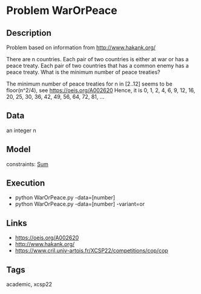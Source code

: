 # Problem WarOrPeace
## Description
Problem based on information from http://www.hakank.org/

There are n countries.
Each pair of two countries is either at war or has a peace treaty.
Each pair of two countries that has a common enemy has a peace treaty.
What is the minimum number of peace treaties?

The minimum number of peace treaties for n in [2..12] seems to be floor(n^2/4), see https://oeis.org/A002620
Hence, it is 0, 1, 2, 4, 6, 9, 12, 16, 20, 25, 30, 36, 42, 49, 56, 64, 72, 81, ...

## Data
  an integer n

## Model
  constraints: [Sum](http://pycsp.org/documentation/constraints/Sum)

## Execution
  - python WarOrPeace.py -data=[number]
  - python WarOrPeace.py -data=[number] -variant=or

## Links
  - https://oeis.org/A002620
  - http://www.hakank.org/
  - https://www.cril.univ-artois.fr/XCSP22/competitions/cop/cop

## Tags
  academic, xcsp22
